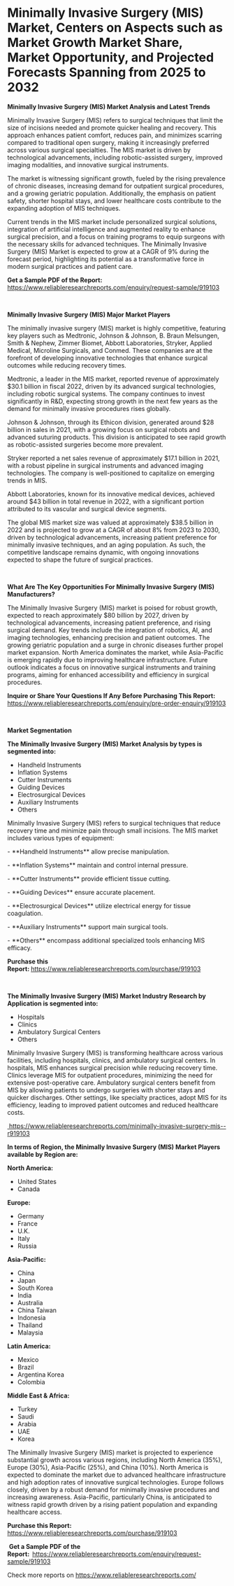 <p><h1>Minimally Invasive Surgery (MIS) Market, Centers on Aspects such as Market Growth Market Share, Market Opportunity, and Projected Forecasts Spanning from 2025 to 2032</h1></p><p><strong>Minimally Invasive Surgery (MIS) Market Analysis and Latest Trends</strong></p>
<p><p>Minimally Invasive Surgery (MIS) refers to surgical techniques that limit the size of incisions needed and promote quicker healing and recovery. This approach enhances patient comfort, reduces pain, and minimizes scarring compared to traditional open surgery, making it increasingly preferred across various surgical specialties. The MIS market is driven by technological advancements, including robotic-assisted surgery, improved imaging modalities, and innovative surgical instruments.</p><p>The market is witnessing significant growth, fueled by the rising prevalence of chronic diseases, increasing demand for outpatient surgical procedures, and a growing geriatric population. Additionally, the emphasis on patient safety, shorter hospital stays, and lower healthcare costs contribute to the expanding adoption of MIS techniques. </p><p>Current trends in the MIS market include personalized surgical solutions, integration of artificial intelligence and augmented reality to enhance surgical precision, and a focus on training programs to equip surgeons with the necessary skills for advanced techniques. The Minimally Invasive Surgery (MIS) Market is expected to grow at a CAGR of 9% during the forecast period, highlighting its potential as a transformative force in modern surgical practices and patient care.</p></p>
<p><strong>Get a Sample PDF of the Report:&nbsp;</strong> <a href="https://www.reliableresearchreports.com/enquiry/request-sample/919103?utm_campaign=2646&utm_medium=2&utm_source=Github&utm_content=ia&utm_term=03032025&utm_id=minimally-invasive-surgery-mis">https://www.reliableresearchreports.com/enquiry/request-sample/919103</a></p>
<p>&nbsp;</p>
<p><strong>Minimally Invasive Surgery (MIS) Major Market Players</strong></p>
<p><p>The minimally invasive surgery (MIS) market is highly competitive, featuring key players such as Medtronic, Johnson & Johnson, B. Braun Melsungen, Smith & Nephew, Zimmer Biomet, Abbott Laboratories, Stryker, Applied Medical, Microline Surgicals, and Conmed. These companies are at the forefront of developing innovative technologies that enhance surgical outcomes while reducing recovery times.</p><p>Medtronic, a leader in the MIS market, reported revenue of approximately $30.1 billion in fiscal 2022, driven by its advanced surgical technologies, including robotic surgical systems. The company continues to invest significantly in R&D, expecting strong growth in the next few years as the demand for minimally invasive procedures rises globally.</p><p>Johnson & Johnson, through its Ethicon division, generated around $28 billion in sales in 2021, with a growing focus on surgical robots and advanced suturing products. This division is anticipated to see rapid growth as robotic-assisted surgeries become more prevalent.</p><p>Stryker reported a net sales revenue of approximately $17.1 billion in 2021, with a robust pipeline in surgical instruments and advanced imaging technologies. The company is well-positioned to capitalize on emerging trends in MIS.</p><p>Abbott Laboratories, known for its innovative medical devices, achieved around $43 billion in total revenue in 2022, with a significant portion attributed to its vascular and surgical device segments.</p><p>The global MIS market size was valued at approximately $38.5 billion in 2022 and is projected to grow at a CAGR of about 8% from 2023 to 2030, driven by technological advancements, increasing patient preference for minimally invasive techniques, and an aging population. As such, the competitive landscape remains dynamic, with ongoing innovations expected to shape the future of surgical practices.</p></p>
<p>&nbsp;</p>
<p><strong>What Are The Key Opportunities For Minimally Invasive Surgery (MIS) Manufacturers?</strong></p>
<p><p>The Minimally Invasive Surgery (MIS) market is poised for robust growth, expected to reach approximately $80 billion by 2027, driven by technological advancements, increasing patient preference, and rising surgical demand. Key trends include the integration of robotics, AI, and imaging technologies, enhancing precision and patient outcomes. The growing geriatric population and a surge in chronic diseases further propel market expansion. North America dominates the market, while Asia-Pacific is emerging rapidly due to improving healthcare infrastructure. Future outlook indicates a focus on innovative surgical instruments and training programs, aiming for enhanced accessibility and efficiency in surgical procedures.</p></p>
<p><strong>Inquire or Share Your Questions If Any Before Purchasing This Report:</strong> <a href="https://www.reliableresearchreports.com/enquiry/pre-order-enquiry/919103?utm_campaign=2646&utm_medium=2&utm_source=Github&utm_content=ia&utm_term=03032025&utm_id=minimally-invasive-surgery-mis">https://www.reliableresearchreports.com/enquiry/pre-order-enquiry/919103</a></p>
<p>&nbsp;</p>
<p><strong>Market Segmentation</strong></p>
<p><strong>The Minimally Invasive Surgery (MIS) Market Analysis by types is segmented into:</strong></p>
<p><ul><li>Handheld Instruments</li><li>Inflation Systems</li><li>Cutter Instruments</li><li>Guiding Devices</li><li>Electrosurgical Devices</li><li>Auxiliary Instruments</li><li>Others</li></ul></p>
<p><p>Minimally Invasive Surgery (MIS) refers to surgical techniques that reduce recovery time and minimize pain through small incisions. The MIS market includes various types of equipment: </p><p>- **Handheld Instruments** allow precise manipulation. </p><p>- **Inflation Systems** maintain and control internal pressure. </p><p>- **Cutter Instruments** provide efficient tissue cutting. </p><p>- **Guiding Devices** ensure accurate placement. </p><p>- **Electrosurgical Devices** utilize electrical energy for tissue coagulation. </p><p>- **Auxiliary Instruments** support main surgical tools. </p><p>- **Others** encompass additional specialized tools enhancing MIS efficacy.</p></p>
<p><strong>Purchase this Report:&nbsp;</strong><a href="https://www.reliableresearchreports.com/purchase/919103?utm_campaign=2646&utm_medium=2&utm_source=Github&utm_content=ia&utm_term=03032025&utm_id=minimally-invasive-surgery-mis">https://www.reliableresearchreports.com/purchase/919103</a></p>
<p>&nbsp;</p>
<p><strong>The Minimally Invasive Surgery (MIS) Market Industry Research by Application is segmented into:</strong></p>
<p><ul><li>Hospitals</li><li>Clinics</li><li>Ambulatory Surgical Centers</li><li>Others</li></ul></p>
<p><p>Minimally Invasive Surgery (MIS) is transforming healthcare across various facilities, including hospitals, clinics, and ambulatory surgical centers. In hospitals, MIS enhances surgical precision while reducing recovery time. Clinics leverage MIS for outpatient procedures, minimizing the need for extensive post-operative care. Ambulatory surgical centers benefit from MIS by allowing patients to undergo surgeries with shorter stays and quicker discharges. Other settings, like specialty practices, adopt MIS for its efficiency, leading to improved patient outcomes and reduced healthcare costs.</p></p>
<p><a href="https://www.reliableresearchreports.com/minimally-invasive-surgery-mis--r919103?utm_campaign=2646&utm_medium=2&utm_source=Github&utm_content=ia&utm_term=03032025&utm_id=minimally-invasive-surgery-mis">&nbsp;https://www.reliableresearchreports.com/minimally-invasive-surgery-mis--r919103</a></p>
<p><strong>In terms of Region, the Minimally Invasive Surgery (MIS) Market Players available by Region are:</strong></p>
<p>
    <p> <strong> North America: </strong>
        <ul>
            <li>United States</li>
            <li>Canada</li>
        </ul>
        </p> 
    <p> <strong> Europe: </strong>
        <ul>
            <li>Germany</li>
            <li>France</li>
            <li>U.K.</li>
            <li>Italy</li>
            <li>Russia</li>
        </ul>
        </p> 
    <p> <strong> Asia-Pacific: </strong>
        <ul>
            <li>China</li>
            <li>Japan</li>
            <li>South Korea</li>
            <li>India</li>
            <li>Australia</li>
            <li>China Taiwan</li>
            <li>Indonesia</li>
            <li>Thailand</li>
            <li>Malaysia</li>
        </ul>
        </p> 
    <p> <strong> Latin America: </strong>
        <ul>
            <li>Mexico</li>
            <li>Brazil</li>
            <li>Argentina Korea</li>
            <li>Colombia</li>
        </ul>
        </p> 
    <p> <strong> Middle East & Africa: </strong>
        <ul>
            <li>Turkey</li>
            <li>Saudi</li>
            <li>Arabia</li>
            <li>UAE</li>
            <li>Korea</li>
        </ul>
    </p>
    </p>
<p><p>The Minimally Invasive Surgery (MIS) market is projected to experience substantial growth across various regions, including North America (35%), Europe (30%), Asia-Pacific (25%), and China (10%). North America is expected to dominate the market due to advanced healthcare infrastructure and high adoption rates of innovative surgical technologies. Europe follows closely, driven by a robust demand for minimally invasive procedures and increasing awareness. Asia-Pacific, particularly China, is anticipated to witness rapid growth driven by a rising patient population and expanding healthcare access.</p></p>
<p><strong>Purchase this Report: </strong><a href="https://www.reliableresearchreports.com/purchase/919103?utm_campaign=2646&utm_medium=2&utm_source=Github&utm_content=ia&utm_term=03032025&utm_id=minimally-invasive-surgery-mis">https://www.reliableresearchreports.com/purchase/919103</a></p>
<p>&nbsp;<strong>Get a Sample PDF of the Report:&nbsp;&nbsp;</strong><a href="https://www.reliableresearchreports.com/enquiry/request-sample/919103?utm_campaign=2646&utm_medium=2&utm_source=Github&utm_content=ia&utm_term=03032025&utm_id=minimally-invasive-surgery-mis">https://www.reliableresearchreports.com/enquiry/request-sample/919103</a></p>
<p><strong></strong></p>
<p>Check more reports on <a href="https://www.reliableresearchreports.com/?utm_campaign=2646&utm_medium=2&utm_source=Github&utm_content=ia&utm_term=03032025&utm_id=minimally-invasive-surgery-mis">https://www.reliableresearchreports.com/</a></p>